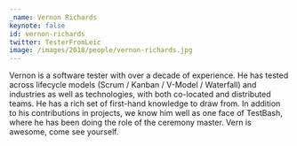 ```yaml
---
_name: Vernon Richards
keynote: false
id: vernon-richards
twitter: TesterFromLeic
image: /images/2018/people/vernon-richards.jpg
---
```


Vernon is a software tester with over a decade of experience. He has tested across lifecycle models (Scrum / Kanban / V-Model / Waterfall) and industries as well as technologies, with both co-located and distributed teams. He has a rich set of first-hand knowledge to draw from. In addition to his contributions in projects, we know him well as one face of TestBash, where he has been doing the role of the ceremony master. Vern is awesome, come see yourself.